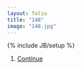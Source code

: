 ```yaml
---
layout: folio
title: "148"
image: "148.jpg"
---
```

{% include JB/setup %}

<div class="copy">

</div>

<div class="choice">
	<ol>
		<li><a href="149.html">
			Continue
</a></li>
	</ol>
</div>